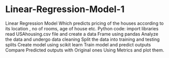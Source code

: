 # Linear-Regression-Model-1
Linear Regression Model Which predicts pricing of the houses according to its location , no of rooms, age of house etc.
Python code:
import libraries 
read USAhousing.csv file and create a data Frame using pandas
Analyze the data and undergo data cleaning
Split the data into training and testing splits
Create model using scikit learn 
Train model and predict outputs
Compare Predicted outputs with Original ones Using Metrics and plot them.

